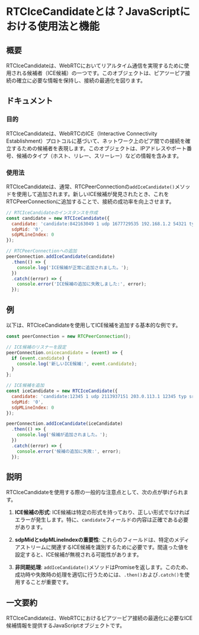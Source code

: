 <!--
Meta Description: # RTCIceCandidateとは？JavaScriptにおける使用法と機能 ## 概要 RTCIceCandidateは、WebRTCにおいてリアルタイム通信を実現するために使用される候補者（ICE候補）の一つです。このオブジェクトは、ピアツーピア接続の確立に必要な情報を保持し、接続の最適化を...
Meta Keywords: candidate, error, console, rtcicecandidateは, addicecandidate
-->

# RTCIceCandidateとは？JavaScriptにおける使用法と機能

## 概要
RTCIceCandidateは、WebRTCにおいてリアルタイム通信を実現するために使用される候補者（ICE候補）の一つです。このオブジェクトは、ピアツーピア接続の確立に必要な情報を保持し、接続の最適化を図ります。

## ドキュメント
### 目的
RTCIceCandidateは、WebRTCのICE（Interactive Connectivity Establishment）プロトコルに基づいて、ネットワーク上のピア間での接続を確立するための候補者を表現します。このオブジェクトは、IPアドレスやポート番号、候補のタイプ（ホスト、リレー、スリーレー）などの情報を含みます。

### 使用法
RTCIceCandidateは、通常、RTCPeerConnectionの`addIceCandidate()`メソッドを使用して追加されます。新しいICE候補が発見されたとき、これをRTCPeerConnectionに追加することで、接続の成功率を向上させます。

```javascript
// RTCIceCandidateのインスタンスを作成
const candidate = new RTCIceCandidate({
  candidate: 'candidate:842163049 1 udp 1677729535 192.168.1.2 54321 typ host',
  sdpMid: '0',
  sdpMLineIndex: 0
});

// RTCPeerConnectionへの追加
peerConnection.addIceCandidate(candidate)
  .then(() => {
    console.log('ICE候補が正常に追加されました。');
  })
  .catch((error) => {
    console.error('ICE候補の追加に失敗しました:', error);
  });
```

## 例
以下は、RTCIceCandidateを使用してICE候補を追加する基本的な例です。

```javascript
const peerConnection = new RTCPeerConnection();

// ICE候補のリスナーを設定
peerConnection.onicecandidate = (event) => {
  if (event.candidate) {
    console.log('新しいICE候補:', event.candidate);
  }
};

// ICE候補を追加
const iceCandidate = new RTCIceCandidate({
  candidate: 'candidate:12345 1 udp 2113937151 203.0.113.1 12345 typ srflx raddr 203.0.113.2 rport 54321',
  sdpMid: '0',
  sdpMLineIndex: 0
});

peerConnection.addIceCandidate(iceCandidate)
  .then(() => {
    console.log('候補が追加されました。');
  })
  .catch((error) => {
    console.error('候補の追加に失敗:', error);
  });
```

## 説明
RTCIceCandidateを使用する際の一般的な注意点として、次の点が挙げられます。

1. **ICE候補の形式**: ICE候補は特定の形式を持っており、正しい形式でなければエラーが発生します。特に、`candidate`フィールドの内容は正確である必要があります。

2. **sdpMidとsdpMLineIndexの重要性**: これらのフィールドは、特定のメディアストリームに関連するICE候補を識別するために必要です。間違った値を設定すると、ICE候補が無視される可能性があります。

3. **非同期処理**: `addIceCandidate()`メソッドはPromiseを返します。このため、成功時や失敗時の処理を適切に行うためには、`.then()`および`.catch()`を使用することが重要です。

## 一文要約
RTCIceCandidateは、WebRTCにおけるピアツーピア接続の最適化に必要なICE候補情報を提供するJavaScriptオブジェクトです。
